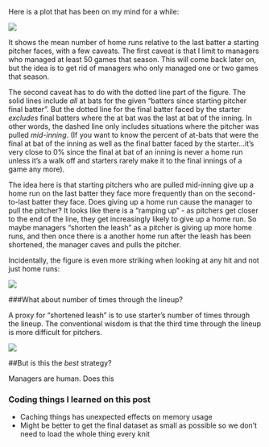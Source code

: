 Here is a plot that has been on my mind for a while:

![](/assets/plots1-1.png)

It shows the mean number of home runs relative to the last batter a
starting pitcher faces, with a few caveats. The first caveat is that I
limit to managers who managed at least 50 games that season. This will
come back later on, but the idea is to get rid of managers who only
managed one or two games that season.

The second caveat has to do with the dotted line part of the figure. The
solid lines include *all* at bats for the given “batters since starting
pitcher final batter”. But the dotted line for the final batter faced by
the starter *excludes* final batters where the at bat was the last at
bat of the inning. In other words, the dashed line only includes
situations where the pitcher was pulled *mid-inning*. (If you want to
know the percent of at-bats that were the final at bat of the inning as
well as the final batter faced by the starter…it’s very close to 0%
since the final at bat of an inning is never a home run unless it’s a
walk off and starters rarely make it to the final innings of a game any
more).

The idea here is that starting pitchers who are pulled mid-inning give
up a home run on the last batter they face more frequently than on the
second-to-last batter they face. Does giving up a home run cause the
manager to pull the pitcher? It looks like there is a “ramping up” - as
pitchers get closer to the end of the line, they get increasingly likely
to give up a home run. So maybe managers “shorten the leash” as a
pitcher is giving up more home runs, and then once there is a another
home run after the leash has been shortened, the manager caves and pulls
the pitcher.

Incidentally, the figure is even more striking when looking at any hit
and not just home runs:

![](/assets/plots2-1.png)

\###What about number of times through the lineup?

A proxy for “shortened leash” is to use starter’s number of times
through the lineup. The conventional wisdom is that the third time
through the lineup is more difficult for pitchers.

![](/assets/plots3-1.png)

\##But is this the *best* strategy?

Managers are human. Does this

### Coding things I learned on this post

-   Caching things has unexpected effects on memory usage
-   Might be better to get the final dataset as small as possible so we
    don’t need to load the whole thing every knit
